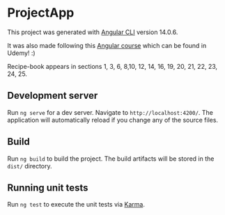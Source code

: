 # ProjectApp

This project was generated with [Angular CLI](https://github.com/angular/angular-cli) version 14.0.6.

It was also made following this [Angular course](https://www.udemy.com/course/the-complete-guide-to-angular-2/) which can be found in Udemy! :)

Recipe-book appears in sections 1, 3, 6, 8,10, 12, 14, 16, 19, 20, 21, 22, 23, 24, 25.

## Development server

Run `ng serve` for a dev server. Navigate to `http://localhost:4200/`. The application will automatically reload if you change any of the source files.

## Build

Run `ng build` to build the project. The build artifacts will be stored in the `dist/` directory.

## Running unit tests

Run `ng test` to execute the unit tests via [Karma](https://karma-runner.github.io).
